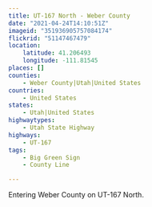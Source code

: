 ```yaml
---
title: UT-167 North - Weber County
date: "2021-04-24T14:10:51Z"
imageid: "351936905757084174"
flickrid: "51147467479"
location:
    latitude: 41.206493
    longitude: -111.81545
places: []
counties:
    - Weber County|Utah|United States
countries:
    - United States
states:
    - Utah|United States
highwaytypes:
    - Utah State Highway
highways:
    - UT-167
tags:
    - Big Green Sign
    - County Line

---
```

Entering Weber County on UT-167 North.